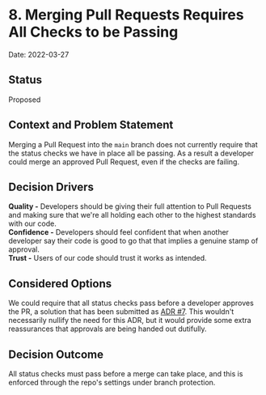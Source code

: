 # 8. Merging Pull Requests Requires All Checks to be Passing

Date: 2022-03-27

## Status

Proposed

## Context and Problem Statement

Merging a Pull Request into the `main` branch does not currently require that the status checks we have in place all be passing. As a result a developer could merge an approved Pull Request, even if the checks are failing.

## Decision Drivers

**Quality -** Developers should be giving their full attention to Pull Requests and making sure that we're all holding each other to the highest standards with our code.  
**Confidence -** Developers should feel confident that when another developer say their code is good to go that that implies a genuine stamp of approval.  
**Trust -** Users of our code should trust it works as intended.

## Considered Options

We could require that all status checks pass before a developer approves the PR, a solution that has been submitted as [ADR #7](https://github.com/CDCgov/prime-public-health-data-infrastructure/blob/main/docs/decisions/0007-pr-approval-requires-checks-to-pass.md). This wouldn't necessarily nullify the need for this ADR, but it would provide some extra reassurances that approvals are being handed out dutifully. 

## Decision Outcome

All status checks must pass before a merge can take place, and this is enforced through the repo's settings under branch protection.
